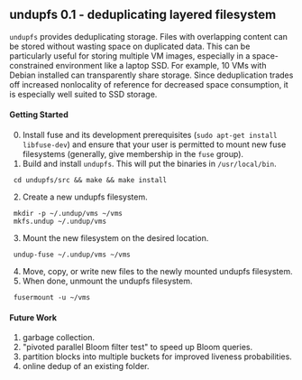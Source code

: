 ## undupfs 0.1 - deduplicating layered filesystem

`undupfs` provides deduplicating storage.  Files with overlapping content can be
stored without wasting space on duplicated data.  This can be particularly
useful for storing multiple VM images, especially in a space-constrained
environment like a laptop SSD.  For example, 10 VMs with Debian installed can
transparently share storage.  Since deduplication trades off increased
nonlocality of reference for decreased space consumption, it is especially well
suited to SSD storage.

#### Getting Started

0. Install fuse and its development prerequisites (`sudo apt-get install
libfuse-dev`) and ensure that your user is permitted to mount new fuse
filesystems (generally, give membership in the `fuse` group).
1. Build and install `undupfs`.  This will put the binaries in `/usr/local/bin`.
```
 cd undupfs/src && make && make install
```
2. Create a new undupfs filesystem.
```
 mkdir -p ~/.undup/vms ~/vms
 mkfs.undup ~/.undup/vms
```
3. Mount the new filesystem on the desired location.
```
 undup-fuse ~/.undup/vms ~/vms
```
4. Move, copy, or write new files to the newly mounted undupfs filesystem.
5. When done, unmount the undupfs filesystem.
```
 fusermount -u ~/vms
```

#### Future Work

1. garbage collection.
2. "pivoted parallel Bloom filter test" to speed up Bloom queries.
3. partition blocks into multiple buckets for improved liveness probabilities.
4. online dedup of an existing folder.
